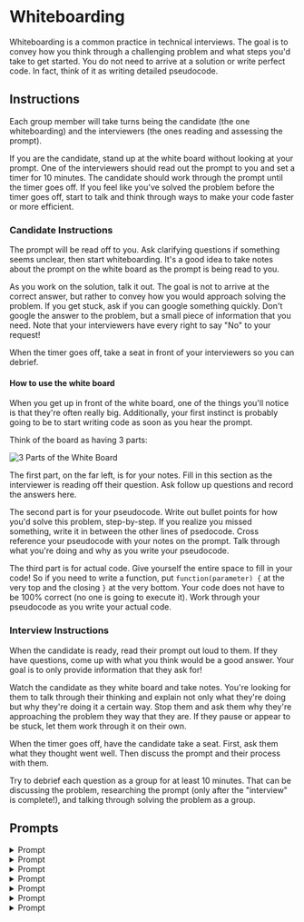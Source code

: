 # Whiteboarding

Whiteboarding is a common practice in technical interviews. The goal is to
convey how you think through a challenging problem and what steps you'd take to
get started. You do not need to arrive at a solution or write perfect code. In
fact, think of it as writing detailed pseudocode.

## Instructions

Each group member will take turns being the candidate (the one whiteboarding)
and the interviewers (the ones reading and assessing the prompt).

If you are the candidate, stand up at the white board without looking at your
prompt. One of the interviewers should read out the prompt to you and set
a timer for 10 minutes. The candidate should work through the prompt until the
timer goes off. If you feel like you've solved the problem before the timer goes
off, start to talk and think through ways to make your code faster or more
efficient.

### Candidate Instructions

The prompt will be read off to you. Ask clarifying questions if something seems
unclear, then start whiteboarding. It's a good idea to take notes about the
prompt on the white board as the prompt is being read to you.

As you work on the solution, talk it out. The goal is not to arrive at the
correct answer, but rather to convey how you would approach solving the problem.
If you get stuck, ask if you can google something quickly. Don't google the
answer to the problem, but a small piece of information that you need. Note that
your interviewers have every right to say "No" to your request!

When the timer goes off, take a seat in front of your interviewers so you can
debrief.

#### How to use the white board

When you get up in front of the white board, one of the things you'll notice is
that they're often really big. Additionally, your first instinct is probably
going to be to start writing code as soon as you hear the prompt.

Think of the board as having 3 parts:

![3 Parts of the White
Board](https://drive.google.com/file/d/1N-ZfGPVbMFI3R820DNopb5581rgecRd_/view?usp=sharing)

The first part, on the far left, is for your notes. Fill in this section as the
interviewer is reading off their question. Ask follow up questions and record
the answers here.

The second part is for your pseudocode. Write out bullet points for how you'd
solve this problem, step-by-step. If you realize you missed something, write it
in between the other lines of psedocode. Cross reference your pseudocode with
your notes on the prompt. Talk through what you're doing and why as you write
your pseudocode.

The third part is for actual code. Give yourself the entire space to fill in
your code! So if you need to write a function, put `function(parameter) {` at
the very top and the closing `}` at the very bottom. Your code does not have to
be 100% correct (no one is going to execute it). Work through your pseudocode as
you write your actual code.

### Interview Instructions

When the candidate is ready, read their prompt out loud to them. If they have
questions, come up with what you think would be a good answer. Your goal is to
only provide information that they ask for!

Watch the candidate as they white board and take notes. You're looking for them
to talk through their thinking and explain not only what they're doing but why
they're doing it a certain way. Stop them and ask them why they're approaching
the problem they way that they are. If they pause or appear to be stuck, let
them work through it on their own.

When the timer goes off, have the candidate take a seat. First, ask them what
they thought went well. Then discuss the prompt and their process with them.

Try to debrief each question as a group for at least 10 minutes. That can be
discussing the problem, researching the prompt (only after the "interview" is
complete!), and talking through solving the problem as a group.

## Prompts

<details>
  <summary>Prompt</summary>

  Given an array of integers, write a function that returns a sorted list of all the
  duplicates in the array.

  e.g.:

  ```js
    dups([1, 2, 3])    // = []
    dups([1, 2, 2])    // = [2]
    dups([3, 3, 3])    // = [3]
    dups([2, 1, 2, 1]) // = [1, 2]
  ```

  How would you make your solution more efficient?

  [Source](https://www.byte-by-byte.com/findduplicates/)
</details>

<details>
  <summary>Prompt</summary>

  A linked list is a list structure made up of nodes where each node contains
  a value and a reference to the next node in the list:

  ![Linked
  List](https://www.cs.cmu.edu/~adamchik/15-121/lectures/Linked%20Lists/pix/linkedlist.bmp)

  Given an unsorted linked list, write a function that removes all duplicates
  (i.e. returns a new linked list containing only the unique values).

  [Source](https://www.byte-by-byte.com/deduplinkedlist/)

</details>

<details>
  <summary>Prompt</summary>

  Given two strings, write a function to determine whether they are anagrams.

  e.g.:

  ```js
  isAnagram("", "") = true
  isAnagram("A", "A") = true
  isAnagram("A", "B") = false
  isAnagram("ab", "ba") = true
  isAnagram("AB", "ab") = true
  ```

  [Source](https://www.byte-by-byte.com/anagrams/)

</details>

<details>
  <summary>Prompt</summary>

  New York City has the highest population of any city in the U.S., with
  8,550,405 people. Bonanza, Utah has the smallest population with only 1 person
  living in it.

  How could you roughly calculate the population of the United States.

  > Note to Interviewers: the population of the US is 325.7 million
</details>

<details>
  <summary>Prompt</summary>

  Given an array of numbers, write a function that returns the largest
  difference between two consecutive numbers in the array.

  e.g.:

  ```js
  largestDifference([1, 3]) // => 2
  largestDifference([1, 3, 8]) // => 5
  largestDifference([1, 3, 8, 0, 9]) // => 9
  ```

</details>

<details>
  <summary>Prompt</summary>

  Given two integers, write a function that swaps them without using any temporary variables.

  [Source](https://www.byte-by-byte.com/swapvariables/)

</details>

<details>
  <summary>Prompt</summary>

  Given two unsorted strings, write a function that will return the number of common
  characters.

  e.g.:

  ```js
    commonChars('abc', 'abc') // => 3
    commonChars('aef','hqa') // => 1
    commonChars('ferlv','evlrf') // => 5
  ```

</details>
